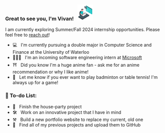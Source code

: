 <!--
**gvivan/gvivan** is a ✨ _special_ ✨ repository because its `README.md` (this file) appears on your GitHub profile.

Here are some ideas to get you started:

- 🔭 I’m currently working on ...
- 🌱 I’m currently learning ...
- 👯 I’m looking to collaborate on ...
- 🤔 I’m looking for help with ...
- 💬 Ask me about ...
- 📫 How to reach me: ...
- 😄 Pronouns: ...
- ⚡ Fun fact: ...

![visitors](https://vbr.wocr.tk/badge?page_id=gvivan.gvivan&text=Visits&color=6DC3D3)
-->

### Great to see you, I'm Vivan!  &nbsp; <img src="./assets/developer.gif" width="50">

I am currently exploring Summer/Fall 2024 internship opportunities. Please feel free to [reach out](https://www.linkedin.com/in/gvivan/)!
- 💻 &nbsp; I'm currently pursuing a double major in Computer Science and Finance at the University of Waterloo
- 🧑🏻‍💻 &nbsp; I'm an incoming software engineering intern at [Microsoft](https://www.microsoft.com)
- ⛩️ &nbsp; Did you know I'm a huge anime fan - ask me for an anime recommendation or why I like anime! 
- 🏸 &nbsp; Let me know if you ever want to play badminton or table tennis! I'm always up for a game!

### 📝 To-do List: 
- 🔨 &nbsp; Finish the house-party project
- 🛠️ &nbsp; Work on an innovative project that I have in mind
- ⚒️ &nbsp; Build a new portfolio website to replace my current, old one
- 🧰 &nbsp; Find all of my previous projects and upload them to GitHub
